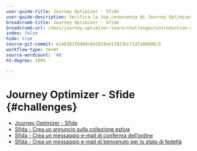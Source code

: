 ```yaml
---
user-guide-title: Journey Optimizer - Sfide
user-guide-description: Verifica la tua conoscenza di Journey Optimizer applicando ciò che hai imparato per risolvere i casi d’uso reali.
breadcrumb-title: Journey Optimizer - Sfide
breadcrumb-url: /docs/journey-optimizer-learn/challenges/introduction-and-prerequisites.html
index: false
hide: true
source-git-commit: e148101f8404c8e2019ee17823bcf1d7a9668bc5
workflow-type: tm+mt
source-wordcount: '48'
ht-degree: 100%

---
```



# Journey Optimizer - Sfide {#challenges}

+ [Journey Optimizer - Sfide](/help/challenges/introduction-and-prerequisites.md)
+ [Sfida - Crea un annuncio sulla collezione estiva](/help/challenges/summer-collection-announcement-challenge.md)
+ [Sfida - Crea un messaggio e-mail di conferma dell’ordine](/help/challenges/order-confirmation-challenge.md)
+ [Sfida - Crea un messaggio e-mail di benvenuto per lo stato di fedeltà](/help/challenges/loyalty-status-welcome-email-challenge.md)

